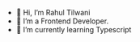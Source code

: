 - 👋 Hi, I’m Rahul Tilwani
- 👀 I’m a Frontend Developer.
- 🌱 I’m currently learning Typescript

<!---
rahul-suggaa/rahul-suggaa is a ✨ special ✨ repository because its `README.md` (this file) appears on your GitHub profile.
You can click the Preview link to take a look at your changes.
--->
